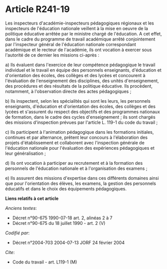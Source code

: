 # Article R241-19

Les inspecteurs d'académie-inspecteurs pédagogiques régionaux et les inspecteurs de l'éducation nationale veillent à la mise
en oeuvre de la politique éducative arrêtée par le ministre chargé de l'éducation. A cet effet, dans le cadre du programme de
travail académique arrêté conjointement par l'inspecteur général de l'éducation nationale correspondant académique et le
recteur de l'académie, ils ont vocation à exercer sous l'autorité de ce dernier les missions ci-après :

a) Ils évaluent dans l'exercice de leur compétence pédagogique le travail individuel et le travail en équipe des personnels
enseignants, d'éducation et d'orientation des écoles, des collèges et des lycées et concourent à l'évaluation de
l'enseignement des disciplines, des unités d'enseignement, des procédures et des résultats de la politique éducative. Ils
procèdent, notamment, à l'observation directe des actes pédagogiques ;

b) Ils inspectent, selon les spécialités qui sont les leurs, les personnels enseignants, d'éducation et d'orientation des
écoles, des collèges et des lycées et s'assurent du respect des objectifs et des programmes nationaux de formation, dans le
cadre des cycles d'enseignement ; ils sont chargés des missions d'inspection prévues par l'article L. 119-1 du code du
travail ;

c) Ils participent à l'animation pédagogique dans les formations initiales, continues et par alternance, prêtent leur
concours à l'élaboration des projets d'établissement et collaborent avec l'inspection générale de l'éducation nationale pour
l'évaluation des expériences pédagogiques et leur généralisation ;

d) Ils ont vocation à participer au recrutement et à la formation des personnels de l'éducation nationale et à l'organisation
des examens ;

e) Ils assurent des missions d'expertise dans ces différents domaines ainsi que pour l'orientation des élèves, les examens,
la gestion des personnels éducatifs et dans le choix des équipements pédagogiques.

**Liens relatifs à cet article**

_Anciens textes_:

  - Décret n°90-675 1990-07-18 art. 2, alinéas 2 à 7
  - Décret n°90-675 du 18 juillet 1990 - art. 2 (V)

_Codifié par_:

  - Décret n°2004-703 2004-07-13 JORF 24 février 2004

_Cite_:

  - Code du travail - art. L119-1 (M)
